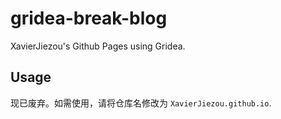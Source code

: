 # gridea-break-blog

XavierJiezou's Github Pages using Gridea.

## Usage

现已废弃。如需使用，请将仓库名修改为 `XavierJiezou.github.io`.
